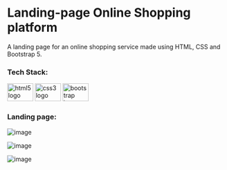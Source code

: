 # Landing-page Online Shopping platform
A landing page for an online shopping service made using HTML, CSS and Bootstrap 5.

### Tech Stack:
  <img src="https://cdn.jsdelivr.net/gh/devicons/devicon/icons/html5/html5-original.svg" height="41" width="60" alt="html5 logo"  />
  <img src="https://cdn.jsdelivr.net/gh/devicons/devicon/icons/css3/css3-original.svg" height="41" width="60" alt="css3 logo"  />
  <img src="https://cdn.jsdelivr.net/gh/devicons/devicon/icons/bootstrap/bootstrap-original.svg" height="41" width="60" alt="bootstrap logo"  />

### Landing page:

![image](https://github.com/pree251/Landing-page-Online-Shopping-platform/assets/68124103/e24296f6-c915-4ce4-b40f-8af7da6350cb)

![image](https://github.com/pree251/Landing-page-Online-Shopping-platform/assets/68124103/116cdf0c-dad2-4fed-89f8-065ebfc4cbaf)

![image](https://github.com/pree251/Landing-page-Online-Shopping-platform/assets/68124103/b4847a03-6413-42ee-9bf5-f797717e1209)

